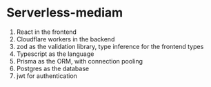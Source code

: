 # Serverless-mediam

1) React in the frontend
2) Cloudflare workers in the backend
3) zod as the validation library, type inference for the frontend types
4) Typescript as the language
5) Prisma as the ORM, with connection pooling
6) Postgres as the database
7) jwt for authentication
